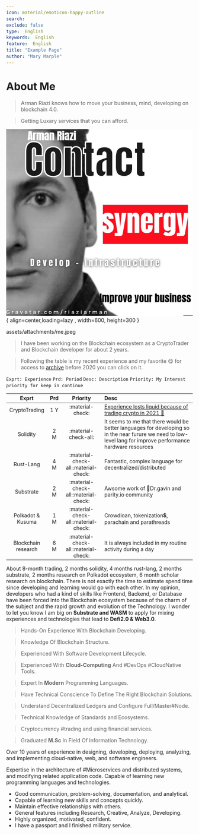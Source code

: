 ```yaml
---
icon: material/emoticon-happy-outline
search:
exclude: false
type:  English
keywords:  English
feature:  English
title: "Example Page"
author: "Mary Marple"
---
```


# About Me
> Arman Riazi knows how to move your business, mind, developing on blockchain 4.0.

> Getting Luxary services that you can afford.

<!--<iframe src="https://drive.google.com/file/d/1g8he91nt_O4yo2feBwK2fD--sB3T-rVn/preview" width="720" height="420" allow="autoplay" loading="lazy" allowfullscreen="false"  style="border:1px solid black;" marginheight="0px" marginwidth="0px" scrolling="false" allow-downloads="false"></iframe>-->
![Image title](assets/attachments/me.jpeg){ align=center,loading=lazy , width=600, height=300 }

assets/attachments/me.jpeg

> I have been working on the Blockchain ecosystem as a CryptoTrader and Blockchain developer for about 2 years.

> Following the table is my recent experience and my favorite 😋 for access to [archive](public/archive/main.md) before 2020 you can click on it.

``` Exprt: Experience ```
``` Prd: Period ```
``` Desc: Description ```
``` Priority: My Interest priority for keep in continue ```

| Exprt | Prd  |  Priority | Desc
|:----------:|:-------------:|:---------------:|:---------------|
| CryptoTrading | 1 Y  |  :material-check:      |  [Experience losts liquid because of trading crypto in 2021 🤕](public/mynotes/exp-2021cryprotrading.md)  |
|    Solidity  | 2 M         |    :material-check-all:   | It seems to me that there would be better languages for developing so in the near furure we need to low-level lang for improve performance hardware resources |
| Rust-Lang      | 4 M       |  :material-check-all::material-check:        |      Fantastic, complex language for decentralized/distributed     |
| Substrate     |  2 M           |       :material-check-all::material-check:          |        Awsome work of 🙏Dr.gavin and parity.io community        |
| Polkadot & Kusuma        |      1 M     |        :material-check-all::material-check:          |       Crowdloan, tokenization💲, parachain and parathreads         |
| Blockchain research       |      6 M        |        :material-check-all::material-check:          |        It is always included in my routine activity during a day        |

About 8-month trading, 2 months solidity, 4 months rust-lang, 2 months substrate, 2 months research on Polkadot ecosystem, 6 month scholar research on blockchain. There is not exactly the time to estimate spend time since developing and learning would go with each other. In my opinion, developers who had a kind of skills like Frontend, Backend, or Database have been forced into the Blockchain ecosystem because of the charm of the subject and the rapid growth and evolution of the Technology. I wonder to let you know I am big on **Substrate and WASM** to apply for mixing experiences and technologies that lead to **Defi2.0 & Web3.0**.
 
 > Hands-On Experience With Blockchain Developing.

 > Knowledge Of Blockchain Structure.

 > Experienced With Software Development Lifecycle. 

 > Experienced With **Cloud-Computing** And #DevOps #CloudNative Tools. 

 > Expert In **Modern** Programming Languages.

 > Have Technical Conscience To Define The Right Blockchain Solutions. 

 > Understand Decentralized Ledgers and Configure Full/Master#Node. 

 > Technical Knowledge of Standards and Ecosystems. 

 > Cryptocurrency #trading and using financial services. 

 > Graduated **M.Sc** In Field Of Information Technology. 
 
 Over 10 years of experience in designing, developing, deploying, analyzing, and implementing cloud-native, web, and software engineers. 
 
 Expertise in the architecture of #Microservices and distributed systems, and modifying related application code. Capable of learning new programming languages and technologies. 

 * Good communication, problem-solving, documentation, and analytical. 
 * Capable of learning new skills and concepts quickly. 
 * Maintain effective relationships with others. 
 * General features including Research, Creative, Analyze, Developing. 
 * Highly organized, motivated, confident.
 * I have a passport and I finished military service.
 